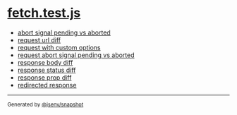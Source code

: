 # [fetch.test.js](../fetch.test.js)


- [abort signal pending vs aborted](abort_signal_pending_vs_aborted/abort_signal_pending_vs_aborted.md)
- [request url diff](request_url_diff/request_url_diff.md)
- [request with custom options](request_with_custom_options/request_with_custom_options.md)
- [request abort signal pending vs aborted](request_abort_signal_pending_vs_aborted/request_abort_signal_pending_vs_aborted.md)
- [response body diff](response_body_diff/response_body_diff.md)
- [response status diff](response_status_diff/response_status_diff.md)
- [response prop diff](response_prop_diff/response_prop_diff.md)
- [redirected response](redirected_response/redirected_response.md)

---

<sub>
  Generated by <a href="https://github.com/jsenv/core/tree/main/packages/tooling/snapshot">@jsenv/snapshot</a>
</sub>
